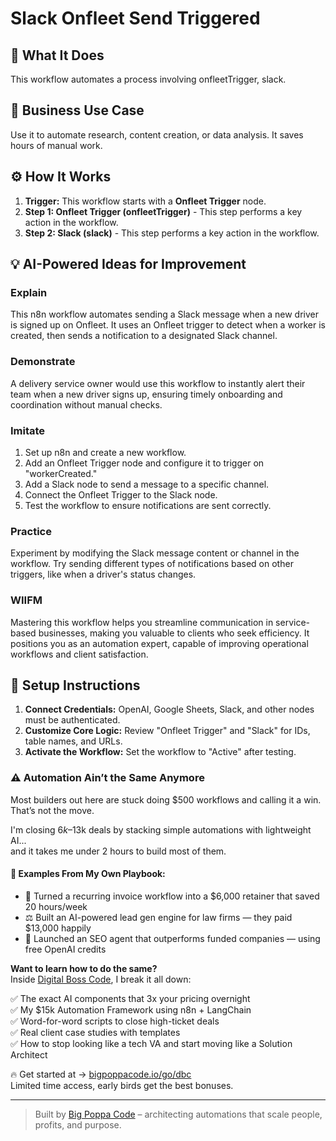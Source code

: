 # Slack Onfleet Send Triggered

## 🚀 What It Does
This workflow automates a process involving onfleetTrigger, slack.

## 💼 Business Use Case
Use it to automate research, content creation, or data analysis. It saves hours of manual work.

## ⚙️ How It Works
1.  **Trigger:** This workflow starts with a **Onfleet Trigger** node.
2. **Step 1: Onfleet Trigger (onfleetTrigger)** - This step performs a key action in the workflow.
3. **Step 2: Slack (slack)** - This step performs a key action in the workflow.

## 💡 AI-Powered Ideas for Improvement
### Explain
This n8n workflow automates sending a Slack message when a new driver is signed up on Onfleet. It uses an Onfleet trigger to detect when a worker is created, then sends a notification to a designated Slack channel.

### Demonstrate
A delivery service owner would use this workflow to instantly alert their team when a new driver signs up, ensuring timely onboarding and coordination without manual checks.

### Imitate
1. Set up n8n and create a new workflow.
2. Add an Onfleet Trigger node and configure it to trigger on "workerCreated."
3. Add a Slack node to send a message to a specific channel.
4. Connect the Onfleet Trigger to the Slack node.
5. Test the workflow to ensure notifications are sent correctly.

### Practice
Experiment by modifying the Slack message content or channel in the workflow. Try sending different types of notifications based on other triggers, like when a driver's status changes.

### WIIFM
Mastering this workflow helps you streamline communication in service-based businesses, making you valuable to clients who seek efficiency. It positions you as an automation expert, capable of improving operational workflows and client satisfaction.

## 🔧 Setup Instructions
1. **Connect Credentials:** OpenAI, Google Sheets, Slack, and other nodes must be authenticated.
2. **Customize Core Logic:** Review "Onfleet Trigger" and "Slack" for IDs, table names, and URLs.
3. **Activate the Workflow:** Set the workflow to "Active" after testing.

### ⚠️ Automation Ain’t the Same Anymore

Most builders out here are stuck doing $500 workflows and calling it a win.  
That’s not the move.  

I'm closing $6k–$13k deals by stacking simple automations with lightweight AI...  
and it takes me under 2 hours to build most of them.

#### 🧠 Examples From My Own Playbook:
- 🔁 Turned a recurring invoice workflow into a $6,000 retainer that saved 20 hours/week  
- ⚖️ Built an AI-powered lead gen engine for law firms — they paid $13,000 happily  
- 🚀 Launched an SEO agent that outperforms funded companies — using free OpenAI credits  

**Want to learn how to do the same?**  
Inside [Digital Boss Code](https://bigpoppacode.io/go/dbc), I break it all down:

✅ The exact AI components that 3x your pricing overnight  
✅ My $15k Automation Framework using n8n + LangChain  
✅ Word-for-word scripts to close high-ticket deals  
✅ Real client case studies with templates  
✅ How to stop looking like a tech VA and start moving like a Solution Architect  

🔥 Get started at → [bigpoppacode.io/go/dbc](https://bigpoppacode.io/go/dbc)  
Limited time access, early birds get the best bonuses.

---
> Built by [Big Poppa Code](https://bigpoppacode.io) – architecting automations that scale people, profits, and purpose.
